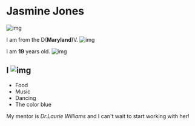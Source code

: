# Jasmine Jones
![img](https://scontent.xx.fbcdn.net/v/t1.0-9/10408548_980271818651042_371117753905634205_n.jpg?oh=f0500e30c028de67d62a6a36345ab24a&oe=57D3B3C8)

I am from the D(**Maryland**)V. ![img](https://pixabay.com/en/maryland-state-usa-flag-map-890635/)

I am **19** years old. ![img](https://scontent.xx.fbcdn.net/v/t1.0-9/10408548_980271818651042_371117753905634205_n.jpg?oh=f0500e30c028de67d62a6a36345ab24a&oe=57D3B3C8)

## I ![img](https://scontent.xx.fbcdn.net/v/t1.0-9/10408548_980271818651042_371117753905634205_n.jpg?oh=f0500e30c028de67d62a6a36345ab24a&oe=57D3B3C8)
* Food
* Music
* Dancing
* The color blue
 
My mentor is *Dr.Laurie Williams* and I can't wait to start working with her!
